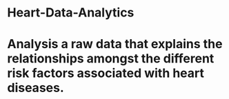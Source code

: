 # Heart-Data-Analytics
# Analysis a raw data that explains the relationships amongst the different risk factors associated with heart diseases.
